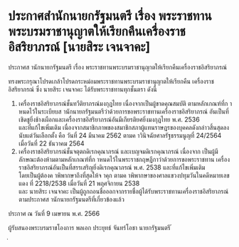 
# ประกาศสำนักนายกรัฐมนตรี เรื่อง พระราชทานพระบรมราชานุญาตให้เรียกคืนเครื่องราชอิสริยาภรณ์ [นายสิระ เจนจาคะ]
      
      

      
      

ประกาศส านักนายกรัฐมนตรี 
เรื่อง  พระราชทานพระบรมราชานุญาตให้เรียกคืนเครื่องราชอิสริยาภรณ์ 
 
 
ทรงพระกรุณาโปรดเกล้าโปรดกระหม่อมพระราชทานพระบรมราชานุญาตให้เรียกคืน 
เครื่องราชอิสริยาภรณ์  ซึ่ง  นายสิระ  เจนจาคะ  ได้รับพระราชทานทุกชั้นตรา  ดังนี้ 
1. เครื่องราชอิสริยาภรณ์ชั้นทวีติยาภรณ์มงกุฎไทย  เนื่องจากเป็นผู้ขาดคุณสมบัติ 
ตามหลักเกณฑ์ที่ก าหนดไว้ในระเบียบส านักนายกรัฐมนตรีว่าด้วยการขอพระราชทานเครื่องราชอิสริยาภรณ์ 
อันเป็นที่เชิดชูยิ่งช้างเผือกและเครื่องราชอิสริยาภรณ์อันมีเกียรติยศยิ่งมงกุฎไทย  พ.ศ.  2536   
และที่แก้ไขเพิ่มเติม  เนื่องจากสมาชิกภาพของสมาชิกสภาผู้แทนราษฎรของบุคคลดังกล่าวสิ้นสุดลง 
นับแต่วันเลือกตั้ง  คือ  วันที่  24  มีนาคม  2562  ตามค าวินิจฉัยศาลรัฐธรรมนูญที่  24/2564   
เมื่อวันที่  22  ธันวาคม  2564 
2. เครื่องราชอิสริยาภรณ์ชั้นจตุตถดิเรกคุณาภรณ์  และเบญจมดิเรกคุณาภรณ์  เนื่องจาก 
เป็นผู้มีลักษณะต้องห้ามตามหลักเกณฑ์ที่ก าหนดไว้ในพระราชกฤษฎีกาว่าด้วยการขอพระราชทาน 
เครื่องราชอิสริยาภรณ์อันเป็นที่สรรเสริญยิ่งดิเรกคุณาภรณ์  พ.ศ.  2538  และที่แก้ไขเพิ่มเติม   
โดยเป็นผู้ต้องค าพิพากษาถึงที่สุดให้จ าคุก  ตามค าพิพากษาของศาลแขวงปทุมวันในคดีหมายเลขแดง 
ที่  2218/2538  เมื่อวันที่  21  พฤศจิกายน  2538   
และ  นายสิระ  เจนจาคะ  เป็นผู้ถูกถอนชื่อออกจากรายชื่อผู้ได้รับพระราชทานเครื่องราชอิสริยาภรณ์ 
ตามประกาศส านักนายกรัฐมนตรีที่เกี่ยวข้องแล้ว 
 
ประกาศ  ณ  วันที่  9  เมษายน  พ.ศ.  2566 
 
ผู้รับสนองพระบรมราชโองการ 
พลเอก ประยุทธ์  จันทร์โอชา 
นายกรัฐมนตรี 
้
 
่
 